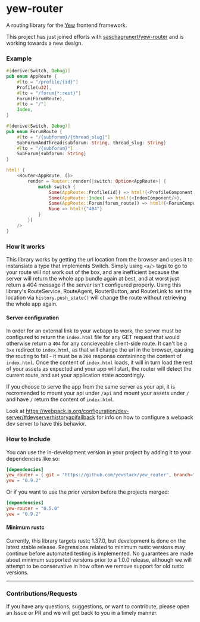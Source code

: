 # yew-router
A routing library for the [Yew](https://github.com/yewstack/yew) frontend framework.

This project has just joined efforts with [saschagrunert/yew-router](https://github.com/saschagrunert/yew-router) and is working towards a new design.


### Example
```rust
#[derive(Switch, Debug)]
pub enum AppRoute {
    #[to = "/profile/{id}"]
    Profile(u32),
    #[to = "/forum{*:rest}"]
    Forum(ForumRoute),
    #[to = "/"]
    Index,
}

#[derive(Switch, Debug)]
pub enum ForumRoute {
    #[to = "/{subforum}/{thread_slug}"]
    SubForumAndThread{subforum: String, thread_slug: String}
    #[to = "/{subforum}"]
    SubForum{subforum: String}
}

html! {
    <Router<AppRoute, ()>
        render = Router::render(|switch: Option<AppRoute>| {
            match switch {
                Some(AppRoute::Profile(id)) => html!{<ProfileComponent id = id/>},
                Some(AppRoute::Index) => html!{<IndexComponent/>},
                Some(AppRoute::Forum(forum_route)) => html!{<ForumComponent route = forum_route/>},
                None => html!{"404"}
            }
        })
    />
}
```

### How it works
This library works by getting the url location from the browser and uses it to instansiate a type that implements Switch.
Simply using `<a/>` tags to go to your route will not work out of the box, and are inefficient because the server will return the whole app bundle again at best, and at worst just return a 404 message if the server isn't configured properly.
Using this library's RouteService, RouteAgent, RouterButton, and RouterLink to set the location via `history.push_state()` will change the route without retrieving the whole app again.
#### Server configuration
In order for an external link to your webapp to work, the server must be configured to return the `index.html` file for any GET request that would otherwise return a `404` for any concieveable client-side route.
It can't be a `3xx` redirect to `index.html`, as that will change the url in the browser, causing the routing to fail - it must be a `200` response containincg the content of `index.html`.
Once the content of `index.html` loads, it will in turn load the rest of your assets as expected and your app will start, the router will detect the current route, and set your application state accordingly.

If you choose to serve the app from the same server as your api, it is recromended to mount your api under `/api` and mount your assets under `/` and have `/` return the content of `index.html`.

Look at https://webpack.js.org/configuration/dev-server/#devserverhistoryapifallback for info on how to configure a webpack dev server to have this behavior.



### How to Include
You can use the in-development version in your project by adding it to your dependencies like so:
```toml
[dependencies]
yew_router = { git = "https://github.com/yewstack/yew_router", branch="master" }
yew = "0.9.2"
```
Or if you want to use the prior version before the projects merged:
```toml
[dependencies]
yew-router = "0.5.0"
yew = "0.9.2"
```

#### Minimum rustc
Currently, this library targets rustc 1.37.0, but development is done on the latest stable release.
Regressions related to minimum rustc versions may continue before automated testing is implemented.
No guarantees are made about minimum supported versions prior to a 1.0.0 release, although we will attempt to be conservative in how often we remove support for old rustc versions.

-----
### Contributions/Requests

If you have any questions, suggestions, or want to contribute, please open an Issue or PR and we will get back to you in a timely manner.
